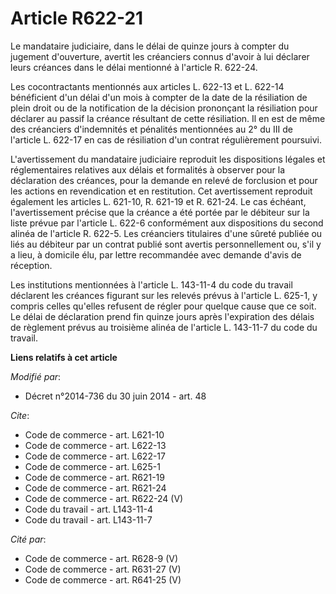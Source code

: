 # Article R622-21

Le mandataire judiciaire, dans le délai de quinze jours à compter du jugement d'ouverture, avertit les créanciers connus
d'avoir à lui déclarer leurs créances dans le délai mentionné à l'article R. 622-24. 

Les cocontractants mentionnés aux articles L. 622-13 et L. 622-14 bénéficient d'un délai d'un mois à compter de la date de la
résiliation de plein droit ou de la notification de la décision prononçant la résiliation pour déclarer au passif la créance
résultant de cette résiliation. Il en est de même des créanciers d'indemnités et pénalités mentionnées au 2° du III de
l'article L. 622-17 en cas de résiliation d'un contrat régulièrement poursuivi.

L'avertissement du mandataire judiciaire reproduit les dispositions légales et réglementaires relatives aux délais et
formalités à observer pour la déclaration des créances, pour la demande en relevé de forclusion et pour les actions en
revendication et en restitution. Cet avertissement reproduit également les articles L. 621-10, 
R. 621-19 et R. 621-24. Le cas échéant, l'avertissement précise que la créance a été portée par le débiteur sur la liste
prévue par l'article L. 622-6 conformément aux dispositions du second alinéa de l'article R. 622-5. Les créanciers titulaires
d'une sûreté publiée ou liés au débiteur par un contrat publié sont avertis personnellement ou, s'il y a lieu, à domicile
élu, par lettre recommandée avec demande d'avis de réception. 

Les institutions mentionnées à l'article L. 143-11-4 du code du travail déclarent les créances figurant sur les relevés
prévus à l'article L. 625-1, y compris celles qu'elles refusent de régler pour quelque cause que ce soit. Le délai de
déclaration prend fin quinze jours après l'expiration des délais de règlement prévus au troisième alinéa de l'article L.
143-11-7 du code du travail.

**Liens relatifs à cet article**

_Modifié par_:

  - Décret n°2014-736 du 30 juin 2014 - art. 48

_Cite_:

  - Code de commerce - art. L621-10
  - Code de commerce - art. L622-13
  - Code de commerce - art. L622-17
  - Code de commerce - art. L625-1
  - Code de commerce - art. R621-19
  - Code de commerce - art. R621-24
  - Code de commerce - art. R622-24 (V)
  - Code du travail - art. L143-11-4
  - Code du travail - art. L143-11-7

_Cité par_:

  - Code de commerce - art. R628-9 (V)
  - Code de commerce - art. R631-27 (V)
  - Code de commerce - art. R641-25 (V)
